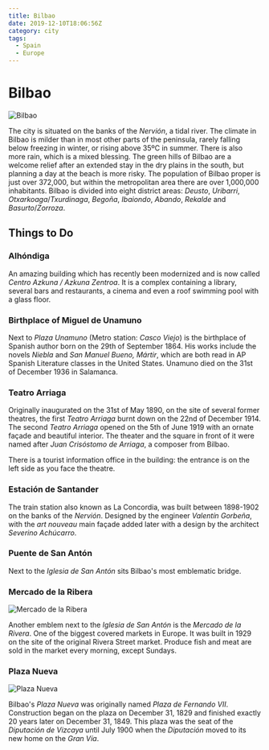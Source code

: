 ```yaml
---
title: Bilbao
date: 2019-12-10T18:06:56Z
category: city
tags:
  - Spain
  - Europe
---
```


# Bilbao
<WishWidget country="ES" city="Bilbao" picture="https://wikitravel.org/upload/shared//thumb/7/7c/Arriaga.jpg/200px-Arriaga.jpg" label="true"></WishWidget>

![Bilbao](https://wikitravel.org/upload/shared//thumb/7/7c/Arriaga.jpg/200px-Arriaga.jpg)

The city is situated on the banks of the _Nervión_, a tidal river. The climate in Bilbao is milder than in most other parts of the peninsula, rarely falling below freezing in winter, or rising above 35ºC in summer. There is also more rain, which is a mixed blessing. The green hills of Bilbao are a welcome relief after an extended stay in the dry plains in the south, but planning a day at the beach is more risky. The population of Bilbao proper is just over 372,000, but within the metropolitan area there are over 1,000,000 inhabitants. Bilbao is divided into eight district areas: _Deusto_, _Uribarri_, _Otxarkoaga_/_Txurdinaga_, _Begoña_, _Ibaiondo_, _Abando_, _Rekalde_ and _Basurto_/_Zorroza_.

## Things to Do

### Alhóndiga
<WishWidget country="ES" city="Bilbao" activity="Alhondiga" label="true"></WishWidget>

An amazing building which has recently been modernized and is now called *Centro Azkuna / Azkuna Zentroa*. It is a complex containing a library, several bars and restaurants, a cinema and even a roof swimming pool with a glass floor.

### Birthplace of Miguel de Unamuno
<WishWidget country="ES" city="Bilbao" activity="Alhondiga" label="true"></WishWidget>

Next to _Plaza Unamuno_ (Metro station: _Casco Viejo_) is the birthplace of Spanish author born on the 29th of September 1864. His works include the novels *Niebla* and *San Manuel Bueno, Mártir*, which are both read in AP Spanish Literature classes in the United States. Unamuno died on the 31st of December 1936 in Salamanca.

### Teatro Arriaga
<WishWidget country="ES" city="Bilbao" activity="Teatro Arriaga" label="true"></WishWidget>

Originally inaugurated on the 31st of May 1890, on the site of several former theatres, the first _Teatro Arriaga_ burnt down on the 22nd of December 1914. The second _Teatro Arriaga_ opened on the 5th of June 1919 with an ornate façade and beautiful interior. The theater and the square in front of it were named after _Juan Crisóstomo de Arriaga_, a composer from Bilbao.

There is a tourist information office in the building: the entrance is on the left side as you face the theatre.

### Estación de Santander
<WishWidget country="ES" city="Bilbao" activity="Estación de Santander" label="true"></WishWidget>

The train station also known as La Concordia, was built between 1898-1902 on the banks of the _Nervión_. Designed by the engineer _Valentín Gorbeña_, with the *art nouveau* main façade added later with a design by the architect _Severino Achúcarro_.

### Puente de San Antón
<WishWidget country="ES" city="Bilbao" activity="Puente de San Anton" label="true"></WishWidget>

Next to the _Iglesia de San Antón_ sits Bilbao's most emblematic bridge.

### Mercado de la Ribera
<WishWidget country="ES" city="Bilbao" activity="Mercado de la Ribera" label="true"></WishWidget>

![Mercado de la Ribera](https://wikitravel.org/upload/shared//thumb/c/cf/MercadoRiberaBilbao.jpg/200px-MercadoRiberaBilbao.jpg)

Another emblem next to the _Iglesia de San Antón_ is the _Mercado de la Rivera_. One of the biggest covered markets in Europe. It was built in 1929 on the site of the original Rivera Street market. Produce fish and meat are sold in the market every morning, except Sundays.

### Plaza Nueva
<WishWidget country="ES" city="Bilbao" activity="Plaza Nueva" label="true"></WishWidget>

![Plaza Nueva](https://wikitravel.org/upload/shared//thumb/b/b7/PlazaNuevaBilbao.jpg/200px-PlazaNuevaBilbao.jpg)

Bilbao's _Plaza Nueva_ was originally named _Plaza de Fernando VII_. Construction began on the plaza on December 31, 1829 and finished exactly 20 years later on December 31, 1849. This plaza was the seat of the _Diputación de Vizcaya_ until July 1900 when the _Diputación_ moved to its new home on the _Gran Vía_.
